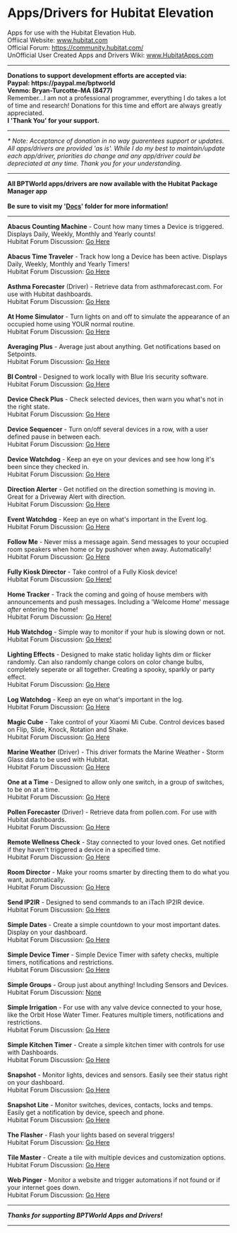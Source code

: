 # Apps/Drivers for Hubitat Elevation
Apps for use with the Hubitat Elevation Hub.<br>
Offiical Website: www.hubitat.com<br>
Official Forum: https://community.hubitat.com/<br>
UnOfficial User Created Apps and Drivers Wiki: www.HubitatApps.com
<hr>
<b>Donations to support development efforts are accepted via:<br>
Paypal: https://paypal.me/bptworld<br>Venmo: Bryan-Turcotte-MA (8477)</b><br>Remember...I am not a professional programmer, everything I do takes a lot of time and research! Donations for this time and effort are always greatly appreciated.<br><b>I 'Thank You' for your support.</b>
<hr>
<i>* Note: Acceptance of donation in no way guarentees support or updates. All apps/drivers are provided 'as is'. While I do my best to maintain/update each app/driver, priorities do change and any app/driver could be depreciated at any time. Thank you for your understanding.</i>
<hr>
<b>All BPTWorld apps/drivers are now available with the Hubitat Package Manager app</b><br><br>
<b>Be sure to visit my '<a href="https://github.com/bptworld/Hubitat/tree/master/Docs" target="_blank">Docs</a>' folder for more information!</b>
<hr>
<b>Abacus Counting Machine</b> - Count how many times a Device is triggered. Displays Daily, Weekly, Monthly and Yearly counts!<br>
Hubitat Forum Discussion: <a href="https://community.hubitat.com/t/release-abacus/7883" target="_blank">Go Here</a>
<br><br>
<b>Abacus Time Traveler</b> - Track how long a Device has been active. Displays Daily, Weekly, Monthly and Yearly Timers!<br>
Hubitat Forum Discussion: <a href="https://community.hubitat.com/t/release-abacus-time-traveler/8091" target="_blank">Go Here</a>
<br><br>
<b>Asthma Forecaster</b> (Driver) - Retrieve data from asthmaforecast.com. For use with Hubitat dashboards.<br>
Hubitat Forum Discussion: <a href="https://community.hubitat.com/t/release-pollen-forecaster-and-asthma-forecaster/13636" target="_blank">Go Here</a>
<br><br>
<b>At Home Simulator</b> - Turn lights on and off to simulate the appearance of an occupied home using YOUR normal routine.<br>
Hubitat Forum Discussion: <a href="https://community.hubitat.com/t/beta-at-home-simulator/8697" target="_blank">Go Here</a>
<br><br>
<b>Averaging Plus</b> - Average just about anything. Get notifications based on Setpoints.<br>
Hubitat Forum Discussion: <a href="https://community.hubitat.com/t/release-averaging-plus-average-just-about-anything-get-notifications-based-on-set-points/42388" target="_blank">Go Here</a>
<br><br>
<b>BI Control</b> - Designed to work locally with Blue Iris security software.<br>
Hubitat Forum Discussion: <a href="https://community.hubitat.com/t/release-bi-control-local-blue-iris-control/5454" target="_blank">Go Here</a>
<br><br>
<b>Device Check Plus</b> - Check selected devices, then warn you what's not in the right state.<br>
Hubitat Forum Discussion: <a href="https://community.hubitat.com/t/release-device-check-plus-check-selected-devices-then-warn-you-whats-not-in-the-right-state/24454" target="_blank">Go Here</a>
<br><br>
<b>Device Sequencer</b> - Turn on/off several devices in a row, with a user defined pause in between each.<br>
Hubitat Forum Discussion: <a href="https://community.hubitat.com/t/release-device-sequencer/8596" target="_blank">Go Here</a>
<br><br>
<b>Device Watchdog</b> - Keep an eye on your devices and see how long it's been since they checked in.<br>
Hubitat Forum Discussion: <a href="https://community.hubitat.com/t/release-device-watchdog/7692" target="_blank">Go Here</a>
<br><br>
<b>Direction Alerter</b> - Get notified on the direction something is moving in. Great for a Driveway Alert with direction.<br>
Hubitat Forum Discussion: <a href="https://community.hubitat.com/t/release-direction-alerter-get-notified-on-the-direction-something-is-moving-in/45128" target="_blank">Go Here</a>
<br><br>
<b>Event Watchdog</b> - Keep an eye on what's important in the Event log.<br>
Hubitat Forum Discussion: <a href="https://community.hubitat.com/t/release-event-watchdog-keep-an-eye-on-whats-important-in-the-event-log/44284" target="_blank">Go Here</a>
<br><br>
<b>Follow Me</b> - Never miss a message again. Send messages to your occupied room speakers when home or by pushover when away. Automatically!<br>
Hubitat Forum Discussion: <a href="https://community.hubitat.com/t/release-follow-me/12139" target="_blank">Go Here</a>
<br><br>
<b>Fully Kiosk Director</b> - Take control of a Fully Kiosk device!<br>
Hubitat Forum Discussion: <a href="https://community.hubitat.com/t/release-fully-kiosk-director/15310/2" target="_blank">Go Here!</a>
<br><br>
<b>Home Tracker</b> - Track the coming and going of house members with announcements and push messages. Including a 'Welcome Home' message <i>after</i> entering the home!<br>
Hubitat Forum Discussion: <a href="https://community.hubitat.com/t/release-home-tracker-track-the-coming-and-going-of-house-members-with-announcements-and-push-messages/22709" target="_blank">Go Here!</a>
<br><br>
<b>Hub Watchdog</b> - Simple way to monitor if your hub is slowing down or not.<br>
Hubitat Forum Discussion: <a href="https://community.hubitat.com/t/release-hub-watchdog-simple-way-to-monitor-if-your-hub-is-slowing-down-or-not/23371" target="_blank">Go Here!</a>
<br><br>
<b>Lighting Effects</b> - Designed to make static holiday lights dim or flicker randomly. Can also randomly change colors on color change bulbs, completely seperate or all together. Creating a spooky, sparkly or party effect.<br>
Hubitat Forum Discussion: <a href="https://community.hubitat.com/t/release-lighting-effects/4330" target="_blank">Go Here</a>
<br><br>
<b>Log Watchdog</b> - Keep an eye on what's important in the log.<br>
Hubitat Forum Discussion: <a href="https://community.hubitat.com/t/release-log-watchdog-keep-an-eye-on-whats-important-in-the-log/22270" target="_blank">Go Here</a>
<br><br>
<b>Magic Cube</b> - Take control of your Xiaomi Mi Cube. Control devices based on Flip, Slide, Knock, Rotation and Shake.<br>
Hubitat Forum Discussion: <a href="https://community.hubitat.com/t/release-magic-cube/11987" target="_blank">Go Here</a>
<br><br>
<b>Marine Weather</b> (Driver) - This driver formats the Marine Weather - Storm Glass data to be used with Hubitat.<br>
Hubitat Forum Discussion: <a href="https://community.hubitat.com/t/release-marine-weather/13826" target="_blank">Go Here</a>
<br><br>
<b>One at a Time</b> - Designed to allow only one switch, in a group of switches, to be on at a time.<br>
Hubitat Forum Discussion: <a href="https://community.hubitat.com/t/release-one-at-a-time/7063" target="_blank">Go Here</a>
<br><br>
<b>Pollen Forecaster</b> (Driver) - Retrieve data from pollen.com. For use with Hubitat dashboards.<br>
Hubitat Forum Discussion: <a href="https://community.hubitat.com/t/release-pollen-forecaster-and-asthma-forecaster/13636" target="_blank">Go Here</a>
<br><br>
<b>Remote Wellness Check</b> - Stay connected to your loved ones. Get notified if they haven't triggered a device in a specified time.<br>
Hubitat Forum Discussion: <a href="https://community.hubitat.com/t/release-remote-wellness-check/32038" target="_blank">Go Here</a>
<br><br>
<b>Room Director</b> - Make your rooms smarter by directing them to do what you want, automatically.<br>
Hubitat Forum Discussion: <a href="https://community.hubitat.com/t/release-room-director-smarter-rooms-automatically/27291" target="_blank">Go Here</a>
<br><br>
<b>Send IP2IR</b> - Designed to send commands to an iTach IP2IR device.<br>
Hubitat Forum Discussion: <a href="https://community.hubitat.com/t/release-send-ip2ir-control-all-of-your-ir-devices-from-your-dashboard/4667" target="_blank">Go Here</a>
<br><br>
<b>Simple Dates</b> - Create a simple countdown to your most important dates. Display on your dashboard.<br>
Hubitat Forum Discussion: <a href="https://community.hubitat.com/t/release-simple-dates-create-countdowns-of-your-special-dates/21859" target="_blank">Go Here</a>
<br><br>
<b>Simple Device Timer</b> - Simple Device Timer with safety checks, multiple timers, notifications and restrictions.<br>
Hubitat Forum Discussion: <a href="https://community.hubitat.com/t/release-simple-device-timer/16917" target="_blank">Go Here</a>
<br><br>
<b>Simple Groups</b> - Group just about anything! Including Sensors and Devices.<br>
Hubitat Forum Discussion: <a href="" target="_blank">None</a>
<br><br>
<b>Simple Irrigation</b> - For use with any valve device connected to your hose, like the Orbit Hose Water Timer. Features multiple timers, notifications and restrictions.<br>
Hubitat Forum Discussion: <a href="https://community.hubitat.com/t/release-simple-irrigation/14420" target="_blank">Go Here</a>
<br><br>
<b>Simple Kitchen Timer</b> - Create a simple kitchen timer with controls for use with Dashboards.<br>
Hubitat Forum Discussion: <a href="https://community.hubitat.com/t/release-simple-kitchen-timer-with-controls-for-use-with-dashboards/37021" target="_blank">Go Here</a>
<br><br>
<b>Snapshot</b> - Monitor lights, devices and sensors. Easily see their status right on your dashboard.<br>
Hubitat Forum Discussion: <a href="https://community.hubitat.com/t/release-snapshot/12042" target="_blank">Go Here</a>
<br><br>
<b>Snapshot Lite</b> - Monitor switches, devices, contacts, locks and temps. Easily get a notification by device, speech and phone.<br>
Hubitat Forum Discussion: <a href="https://community.hubitat.com/t/release-snapshot-lite-monitor-switches-devices-contacts-locks-and-temps-easily-get-a-notification-by-device-speech-and-push/17362" target="_blank">Go Here</a>
<br><br>
<b>The Flasher</b> - Flash your lights based on several triggers!<br>
Hubitat Forum Discussion: <a href="https://community.hubitat.com/t/release-the-flasher-flash-your-lights-based-on-several-triggers/30843" target="_blank">Go Here</a>
<br><br>
<b>Tile Master</b> - Create a tile with multiple devices and customization options.<br>
Hubitat Forum Discussion: <a href="https://community.hubitat.com/t/release-tile-master-create-a-tile-with-multiple-devices-and-customization-options/23140" target="_blank">Go Here</a>
<br><br>
<b>Web Pinger</b> - Monitor a website and trigger automations if not found or if your internet goes down.<br>
Hubitat Forum Discussion: <a href="https://community.hubitat.com/t/release-web-pinger/8347" target="_blank">Go Here</a>
<hr>
<b><i>Thanks for supporting BPTWorld Apps and Drivers!</b></i>
<hr>
